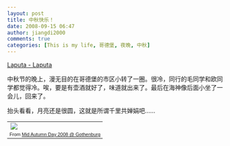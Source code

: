 ```yaml
---
layout: post
title: 中秋快乐！
date: 2008-09-15 06:47
author: jiangdi2000
comments: true
categories: [This is my life, 哥德堡, 夜晚, 中秋]
---
```

<a href="http://www.imeem.com/people/ovlP5c/music/gBjJ96qa/laputa_laputa/">Laputa - Laputa</a>

中秋节的晚上，漫无目的在哥德堡的市区小转了一圈。很冷，同行的毛同学和欧同学都觉得冷。唉，要是有壶酒就好了，味道就出来了。最后在海神像后面小坐了一会儿，回来了。

抬头看看，月亮还是很圆，这就是所谓千里共婵娟吧……

<table style="width:auto;"><tr><td><a href="http://picasaweb.google.com/lh/photo/64n8YgfDnBCxkzDgwRAksA"><img src="http://lh5.ggpht.com/jiangdi2000/SM2TnB4DrOI/AAAAAAAAArc/Qly2stlLXUs/s400/DSCF1241.JPG" /></a></td></tr><tr><td style="font-family:arial,sans-serif;font-size:11px;text-align:right;">From <a href="http://picasaweb.google.com/jiangdi2000/MidAutumnDay2008Gothenburg">Mid Autumn Day 2008 @ Gothenburg</a></td></tr></table>
